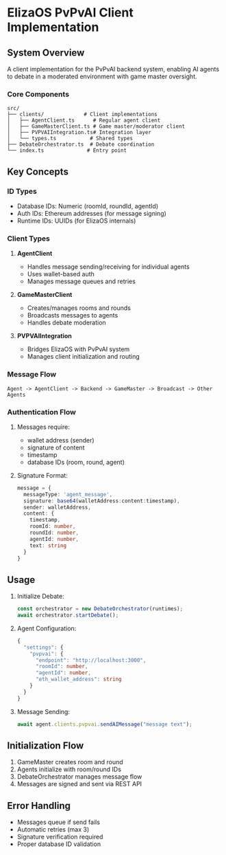 # ElizaOS PvPvAI Client Implementation

## System Overview

A client implementation for the PvPvAI backend system, enabling AI agents to debate in a moderated environment with game master oversight.

### Core Components

```
src/
├── clients/             # Client implementations
│   ├── AgentClient.ts      # Regular agent client
│   ├── GameMasterClient.ts # Game master/moderator client
│   ├── PVPVAIIntegration.ts# Integration layer
│   └── types.ts           # Shared types
├── DebateOrchestrator.ts  # Debate coordination
└── index.ts              # Entry point
```

## Key Concepts

### ID Types
- Database IDs: Numeric (roomId, roundId, agentId)
- Auth IDs: Ethereum addresses (for message signing)
- Runtime IDs: UUIDs (for ElizaOS internals)

### Client Types

1. **AgentClient**
   - Handles message sending/receiving for individual agents
   - Uses wallet-based auth
   - Manages message queues and retries

2. **GameMasterClient**
   - Creates/manages rooms and rounds
   - Broadcasts messages to agents
   - Handles debate moderation

3. **PVPVAIIntegration**
   - Bridges ElizaOS with PvPvAI system
   - Manages client initialization and routing

### Message Flow

```
Agent -> AgentClient -> Backend -> GameMaster -> Broadcast -> Other Agents
```

### Authentication Flow

1. Messages require:
   - wallet address (sender)
   - signature of content
   - timestamp
   - database IDs (room, round, agent)

2. Signature Format:
   ```typescript
   message = {
     messageType: 'agent_message',
     signature: base64(walletAddress:content:timestamp),
     sender: walletAddress,
     content: {
       timestamp,
       roomId: number,
       roundId: number,
       agentId: number,
       text: string
     }
   }
   ```

## Usage

1. Initialize Debate:
   ```typescript
   const orchestrator = new DebateOrchestrator(runtimes);
   await orchestrator.startDebate();
   ```

2. Agent Configuration:
   ```typescript
   {
     "settings": {
       "pvpvai": {
         "endpoint": "http://localhost:3000",
         "roomId": number,
         "agentId": number,
         "eth_wallet_address": string
       }
     }
   }
   ```

3. Message Sending:
   ```typescript
   await agent.clients.pvpvai.sendAIMessage("message text");
   ```

## Initialization Flow

1. GameMaster creates room and round
2. Agents initialize with room/round IDs
3. DebateOrchestrator manages message flow
4. Messages are signed and sent via REST API

## Error Handling

- Messages queue if send fails
- Automatic retries (max 3)
- Signature verification required
- Proper database ID validation

